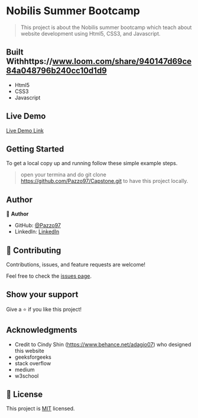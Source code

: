 # Nobilis Summer Bootcamp

> This project is about the Nobilis summer bootcamp which teach about website development using Html5, CSS3, and Javascript.


## Built Withhttps://www.loom.com/share/940147d69ce84a048796b240cc10d1d9

- Html5
- CSS3
- Javascript

## Live Demo

[Live Demo Link](https://loom.com/share/44df9d95b61c462e8fc4c35a21c0c8b0)


## Getting Started

To get a local copy up and running follow these simple example steps.

> open your termina and do git clone https://github.com/Pazzo97/Capstone.git to have this project locally.


## Author

👤 **Author**

- GitHub: [@Pazzo97](https://github.com/Pazzo97)
- LinkedIn: [LinkedIn](https://www.linkedin.com/in/patrick-mukunzi-8389861a9/)

## 🤝 Contributing

Contributions, issues, and feature requests are welcome!

Feel free to check the [issues page](https://github.com/Pazzo97/Capstone/issues).

## Show your support

Give a ⭐️ if you like this project!

## Acknowledgments

- Credit to  Cindy Shin (https://www.behance.net/adagio07) who designed this website
- geeksforgeeks
- stack overflow
- medium
- w3school

## 📝 License

This project is [MIT](LICENSE) licensed.

